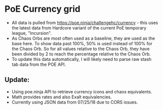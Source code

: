 # PoE Currency grid
- All data is pulled from https://poe.ninja/challengehc/currency - this uses the latest data from Hardcore variant of the current PoE temporary league, "Incursion".
- As Chaos Orbs are most often used as a baseline, they are used as the base here. To show data past 100%, 50% is used instead of 100% for the Chaos Orb. So for all values relative to the Chaos Orb, they have been divided by 2 to reach the percentage relative to the Chaos Orb.
- To update this data automatically, I will likely need to parse raw stash tab data from the POE API.

## Update: 
- Using poe.ninja API to retrieve currency icons and chaos equivalents. 
- Math provides rates and also Exalt equivalencies.
- Currently using JSON data from 07/25/18 due to CORS issues. 
